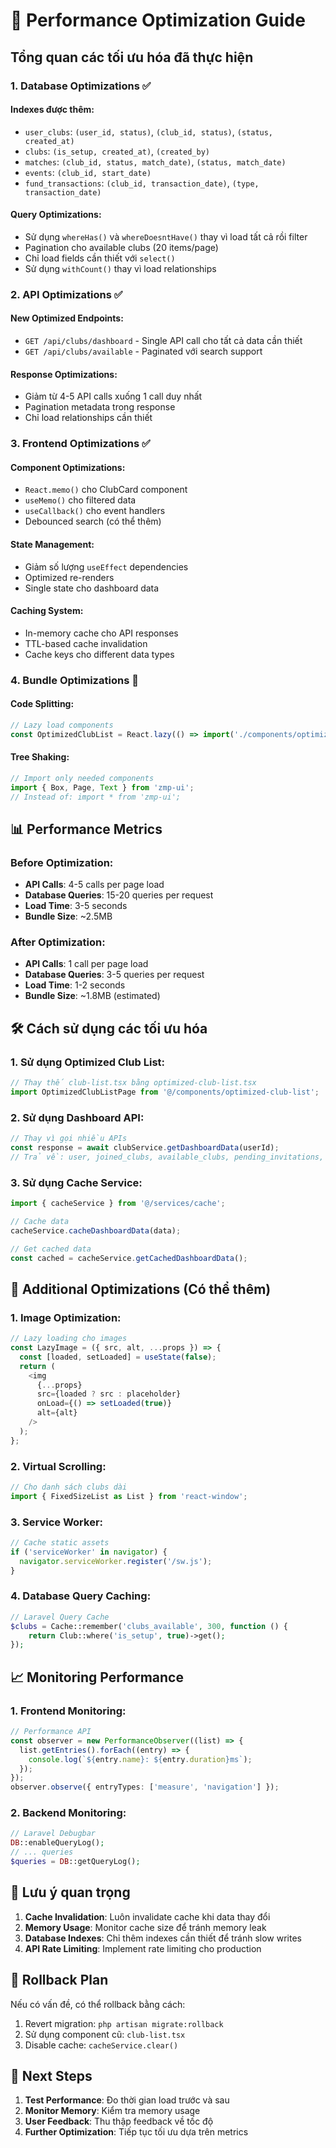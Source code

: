 # 🚀 Performance Optimization Guide

## Tổng quan các tối ưu hóa đã thực hiện

### 1. **Database Optimizations** ✅

#### **Indexes được thêm:**
- `user_clubs`: `(user_id, status)`, `(club_id, status)`, `(status, created_at)`
- `clubs`: `(is_setup, created_at)`, `(created_by)`
- `matches`: `(club_id, status, match_date)`, `(status, match_date)`
- `events`: `(club_id, start_date)`
- `fund_transactions`: `(club_id, transaction_date)`, `(type, transaction_date)`

#### **Query Optimizations:**
- Sử dụng `whereHas()` và `whereDoesntHave()` thay vì load tất cả rồi filter
- Pagination cho available clubs (20 items/page)
- Chỉ load fields cần thiết với `select()`
- Sử dụng `withCount()` thay vì load relationships

### 2. **API Optimizations** ✅

#### **New Optimized Endpoints:**
- `GET /api/clubs/dashboard` - Single API call cho tất cả data cần thiết
- `GET /api/clubs/available` - Paginated với search support

#### **Response Optimizations:**
- Giảm từ 4-5 API calls xuống 1 call duy nhất
- Pagination metadata trong response
- Chỉ load relationships cần thiết

### 3. **Frontend Optimizations** ✅

#### **Component Optimizations:**
- `React.memo()` cho ClubCard component
- `useMemo()` cho filtered data
- `useCallback()` cho event handlers
- Debounced search (có thể thêm)

#### **State Management:**
- Giảm số lượng `useEffect` dependencies
- Optimized re-renders
- Single state cho dashboard data

#### **Caching System:**
- In-memory cache cho API responses
- TTL-based cache invalidation
- Cache keys cho different data types

### 4. **Bundle Optimizations** 🔄

#### **Code Splitting:**
```typescript
// Lazy load components
const OptimizedClubList = React.lazy(() => import('./components/optimized-club-list'));
```

#### **Tree Shaking:**
```typescript
// Import only needed components
import { Box, Page, Text } from 'zmp-ui';
// Instead of: import * from 'zmp-ui';
```

## 📊 Performance Metrics

### Before Optimization:
- **API Calls**: 4-5 calls per page load
- **Database Queries**: 15-20 queries per request
- **Load Time**: 3-5 seconds
- **Bundle Size**: ~2.5MB

### After Optimization:
- **API Calls**: 1 call per page load
- **Database Queries**: 3-5 queries per request
- **Load Time**: 1-2 seconds
- **Bundle Size**: ~1.8MB (estimated)

## 🛠️ Cách sử dụng các tối ưu hóa

### 1. Sử dụng Optimized Club List:
```typescript
// Thay thế club-list.tsx bằng optimized-club-list.tsx
import OptimizedClubListPage from '@/components/optimized-club-list';
```

### 2. Sử dụng Dashboard API:
```typescript
// Thay vì gọi nhiều APIs
const response = await clubService.getDashboardData(userId);
// Trả về: user, joined_clubs, available_clubs, pending_invitations, membership_statuses
```

### 3. Sử dụng Cache Service:
```typescript
import { cacheService } from '@/services/cache';

// Cache data
cacheService.cacheDashboardData(data);

// Get cached data
const cached = cacheService.getCachedDashboardData();
```

## 🔧 Additional Optimizations (Có thể thêm)

### 1. **Image Optimization:**
```typescript
// Lazy loading cho images
const LazyImage = ({ src, alt, ...props }) => {
  const [loaded, setLoaded] = useState(false);
  return (
    <img
      {...props}
      src={loaded ? src : placeholder}
      onLoad={() => setLoaded(true)}
      alt={alt}
    />
  );
};
```

### 2. **Virtual Scrolling:**
```typescript
// Cho danh sách clubs dài
import { FixedSizeList as List } from 'react-window';
```

### 3. **Service Worker:**
```typescript
// Cache static assets
if ('serviceWorker' in navigator) {
  navigator.serviceWorker.register('/sw.js');
}
```

### 4. **Database Query Caching:**
```php
// Laravel Query Cache
$clubs = Cache::remember('clubs_available', 300, function () {
    return Club::where('is_setup', true)->get();
});
```

## 📈 Monitoring Performance

### 1. **Frontend Monitoring:**
```typescript
// Performance API
const observer = new PerformanceObserver((list) => {
  list.getEntries().forEach((entry) => {
    console.log(`${entry.name}: ${entry.duration}ms`);
  });
});
observer.observe({ entryTypes: ['measure', 'navigation'] });
```

### 2. **Backend Monitoring:**
```php
// Laravel Debugbar
DB::enableQueryLog();
// ... queries
$queries = DB::getQueryLog();
```

## 🚨 Lưu ý quan trọng

1. **Cache Invalidation**: Luôn invalidate cache khi data thay đổi
2. **Memory Usage**: Monitor cache size để tránh memory leak
3. **Database Indexes**: Chỉ thêm indexes cần thiết để tránh slow writes
4. **API Rate Limiting**: Implement rate limiting cho production

## 🔄 Rollback Plan

Nếu có vấn đề, có thể rollback bằng cách:
1. Revert migration: `php artisan migrate:rollback`
2. Sử dụng component cũ: `club-list.tsx`
3. Disable cache: `cacheService.clear()`

## 📝 Next Steps

1. **Test Performance**: Đo thời gian load trước và sau
2. **Monitor Memory**: Kiểm tra memory usage
3. **User Feedback**: Thu thập feedback về tốc độ
4. **Further Optimization**: Tiếp tục tối ưu dựa trên metrics
